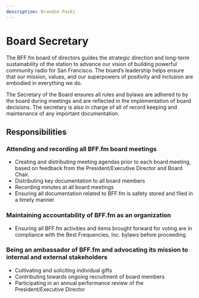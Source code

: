 ```yaml
---
description: Brandon Paski
---
```


# Board Secretary

The BFF.fm board of directors guides the strategic direction and long-term sustainability of the station to advance our vision of building powerful community radio for San Francisco. The board’s leadership helps ensure that our mission, values, and our superpowers of positivity and inclusion are embodied in everything we do.

The Secretary of the Board ensures all rules and bylaws are adhered to by the board during meetings and are reflected in the implementation of board decisions. The secretary is also in charge of all of record keeping and maintenance of any important documentation.

## Responsibilities

### Attending and recording all BFF.fm board meetings

* Creating and distributing meeting agendas prior to each board meeting, based on feedback from the President/Executive Director and Board Chair.
* Distributing key documentation to all board members
* Recording minutes at all board meetings
* Ensuring all documentation related to BFF.fm is safety stored and filed in a timely manner

### Maintaining accountability of BFF.fm as an organization

* Ensuring all BFF.fm activities and items brought forward for voting are in compliance with the Best Frequencies, Inc. bylaws before proceeding

### Being an ambassador of BFF.fm and advocating its mission to internal and external stakeholders

* Cultivating and soliciting individual gifts
* Contributing towards ongoing recruitment of board members
* Participating in an annual performance review of the President/Executive Director
